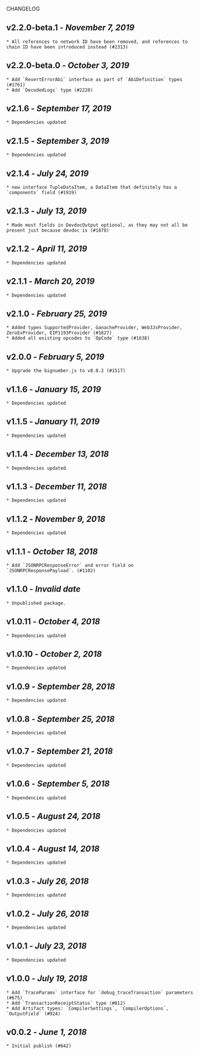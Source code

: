 <!--
changelogUtils.file is auto-generated using the monorepo-scripts package. Don't edit directly.
Edit the package's CHANGELOG.json file only.
-->

CHANGELOG

## v2.2.0-beta.1 - _November 7, 2019_

    * All references to network ID have been removed, and references to chain ID have been introduced instead (#2313)

## v2.2.0-beta.0 - _October 3, 2019_

    * Add `RevertErrorAbi` interface as part of `AbiDefinition` types (#1761)
    * Add `DecodedLogs` type (#2220)

## v2.1.6 - _September 17, 2019_

    * Dependencies updated

## v2.1.5 - _September 3, 2019_

    * Dependencies updated

## v2.1.4 - _July 24, 2019_

    * new interface TupleDataItem, a DataItem that definitely has a `components` field (#1919)

## v2.1.3 - _July 13, 2019_

    * Made most fields in DevdocOutput optional, as they may not all be present just because devdoc is (#1878)

## v2.1.2 - _April 11, 2019_

    * Dependencies updated

## v2.1.1 - _March 20, 2019_

    * Dependencies updated

## v2.1.0 - _February 25, 2019_

    * Added types SupportedProvider, GanacheProvider, Web3JsProvider, ZeroExProvider, EIP1193Provider (#1627)
    * Added all existing opcodes to `OpCode` type (#1638)

## v2.0.0 - _February 5, 2019_

    * Upgrade the bignumber.js to v8.0.2 (#1517)

## v1.1.6 - _January 15, 2019_

    * Dependencies updated

## v1.1.5 - _January 11, 2019_

    * Dependencies updated

## v1.1.4 - _December 13, 2018_

    * Dependencies updated

## v1.1.3 - _December 11, 2018_

    * Dependencies updated

## v1.1.2 - _November 9, 2018_

    * Dependencies updated

## v1.1.1 - _October 18, 2018_

    * Add `JSONRPCResponseError` and error field on `JSONRPCResponsePayload`. (#1102)

## v1.1.0 - _Invalid date_

    * Unpublished package.

## v1.0.11 - _October 4, 2018_

    * Dependencies updated

## v1.0.10 - _October 2, 2018_

    * Dependencies updated

## v1.0.9 - _September 28, 2018_

    * Dependencies updated

## v1.0.8 - _September 25, 2018_

    * Dependencies updated

## v1.0.7 - _September 21, 2018_

    * Dependencies updated

## v1.0.6 - _September 5, 2018_

    * Dependencies updated

## v1.0.5 - _August 24, 2018_

    * Dependencies updated

## v1.0.4 - _August 14, 2018_

    * Dependencies updated

## v1.0.3 - _July 26, 2018_

    * Dependencies updated

## v1.0.2 - _July 26, 2018_

    * Dependencies updated

## v1.0.1 - _July 23, 2018_

    * Dependencies updated

## v1.0.0 - _July 19, 2018_

    * Add `TraceParams` interface for `debug_traceTransaction` parameters (#675)
    * Add `TransactionReceiptStatus` type (#812)
    * Add Artifact types: `CompilerSettings`, `CompilerOptions`, `OutputField` (#924)

## v0.0.2 - _June 1, 2018_

    * Initial publish (#642)
